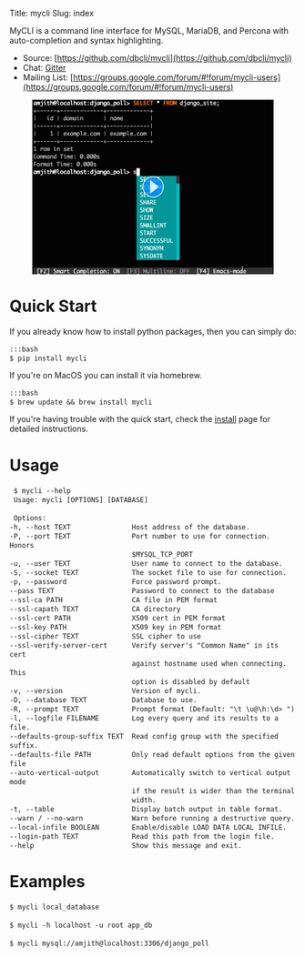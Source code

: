 Title: mycli
Slug: index

MyCLI is a command line interface for MySQL, MariaDB, and Percona with auto-completion and syntax
highlighting.

* Source: [https://github.com/dbcli/mycli](https://github.com/dbcli/mycli)
* Chat: [Gitter](https://gitter.im/dbcli/mycli/)
* Mailing List:  [https://groups.google.com/forum/#!forum/mycli-users](https://groups.google.com/forum/#!forum/mycli-users)

<figure>
<img src="/images/main.png" width=700 align="center" data-alt="/images/main.gif">
</figure>

# Quick Start

If you already know how to install python packages, then you can simply do:

    :::bash
    $ pip install mycli

If you're on MacOS you can install it via homebrew.

    :::bash
    $ brew update && brew install mycli

If you're having trouble with the quick start, check the [install] page for
detailed instructions.

# Usage

     $ mycli --help
     Usage: mycli [OPTIONS] [DATABASE]

     Options:
	-h, --host TEXT               Host address of the database.
	-P, --port TEXT               Port number to use for connection. Honors
					              $MYSQL_TCP_PORT
	-u, --user TEXT               User name to connect to the database.
	-S, --socket TEXT             The socket file to use for connection.
	-p, --password                Force password prompt.
	--pass TEXT                   Password to connect to the database
	--ssl-ca PATH                 CA file in PEM format
	--ssl-capath TEXT             CA directory
	--ssl-cert PATH               X509 cert in PEM format
	--ssl-key PATH                X509 key in PEM format
	--ssl-cipher TEXT             SSL cipher to use
	--ssl-verify-server-cert      Verify server's "Common Name" in its cert
				                  against hostname used when connecting. This
				                  option is disabled by default
	-v, --version                 Version of mycli.
	-D, --database TEXT           Database to use.
	-R, --prompt TEXT             Prompt format (Default: "\t \u@\h:\d> ")
	-l, --logfile FILENAME        Log every query and its results to a file.
	--defaults-group-suffix TEXT  Read config group with the specified suffix.
	--defaults-file PATH          Only read default options from the given file
	--auto-vertical-output        Automatically switch to vertical output mode
				                  if the result is wider than the terminal
				                  width.
	-t, --table                   Display batch output in table format.
	--warn / --no-warn            Warn before running a destructive query.
	--local-infile BOOLEAN        Enable/disable LOAD DATA LOCAL INFILE.
	--login-path TEXT             Read this path from the login file.
	--help                        Show this message and exit.

# Examples

    $ mycli local_database

    $ mycli -h localhost -u root app_db

    $ mycli mysql://amjith@localhost:3306/django_poll

[install]: {filename}/pages/1.install.md
